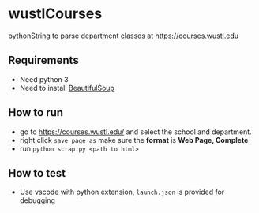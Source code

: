 # wustlCourses

pythonString to parse department classes at https://courses.wustl.edu

## Requirements

- Need python 3
- Need to install [BeautifulSoup](https://www.crummy.com/software/BeautifulSoup/bs4/doc/)

## How to run

- go to https://courses.wustl.edu/ and select the school and department.
- right click `save page as` make sure the **format** is **Web Page, Complete**
- run `python scrap.py <path to html>`

## How to test

- Use vscode with python extension, `launch.json` is provided for debugging

